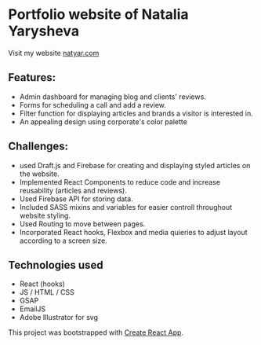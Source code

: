 # Portfolio website of Natalia Yarysheva

Visit my website [natyar.com](https://www.natyar.com) 

## Features: 
- Admin dashboard for managing blog and clients' reviews. 
- Forms for scheduling a call and add a review. 
- Filter function for displaying articles and brands a visitor is interested in. 
- An appealing design using corporate's color palette

## Challenges: 
- used Draft.js and Firebase for creating and displaying styled articles on the website. 
- Implemented React Components to reduce code and increase reusability (articles and reviews). 
- Used Firebase API for storing data. 
- Included SASS mixins and variables for easier controll throughout website styling. 
- Used Routing to move between pages. 
- Incorporated React hooks, Flexbox and media quieries to adjust layout according to a screen size.

## Technologies used

- React (hooks)
- JS / HTML / CSS
- GSAP
- EmailJS
- Adobe Illustrator for svg 

This project was bootstrapped with [Create React App](https://github.com/facebook/create-react-app).